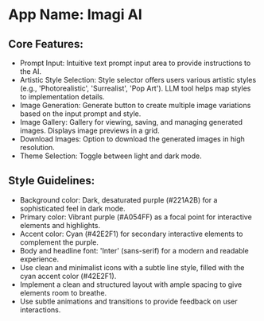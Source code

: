 # **App Name**: Imagi AI

## Core Features:

- Prompt Input: Intuitive text prompt input area to provide instructions to the AI.
- Artistic Style Selection: Style selector offers users various artistic styles (e.g., 'Photorealistic', 'Surrealist', 'Pop Art'). LLM tool helps map styles to implementation details.
- Image Generation: Generate button to create multiple image variations based on the input prompt and style. 
- Image Gallery: Gallery for viewing, saving, and managing generated images. Displays image previews in a grid.
- Download Images: Option to download the generated images in high resolution.
- Theme Selection: Toggle between light and dark mode.

## Style Guidelines:

- Background color: Dark, desaturated purple (#221A2B) for a sophisticated feel in dark mode.
- Primary color: Vibrant purple (#A054FF) as a focal point for interactive elements and highlights.
- Accent color: Cyan (#42E2F1) for secondary interactive elements to complement the purple.
- Body and headline font: 'Inter' (sans-serif) for a modern and readable experience.
- Use clean and minimalist icons with a subtle line style, filled with the cyan accent color (#42E2F1).
- Implement a clean and structured layout with ample spacing to give elements room to breathe.
- Use subtle animations and transitions to provide feedback on user interactions.
